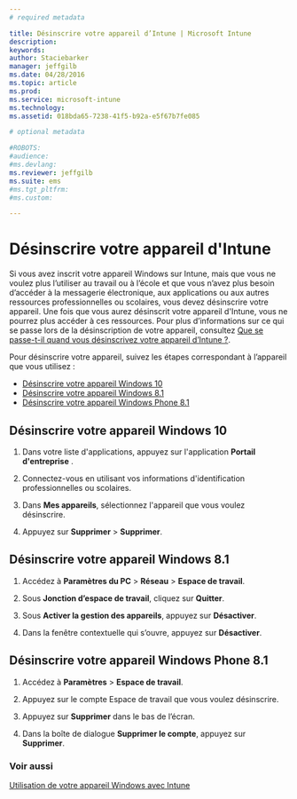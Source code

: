 ```yaml
---
# required metadata

title: Désinscrire votre appareil d’Intune | Microsoft Intune
description:
keywords:
author: Staciebarker
manager: jeffgilb
ms.date: 04/28/2016
ms.topic: article
ms.prod:
ms.service: microsoft-intune
ms.technology:
ms.assetid: 018bda65-7238-41f5-b92a-e5f67b7fe085

# optional metadata

#ROBOTS:
#audience:
#ms.devlang:
ms.reviewer: jeffgilb
ms.suite: ems
#ms.tgt_pltfrm:
#ms.custom:

---
```



# Désinscrire votre appareil d'Intune

Si vous avez inscrit votre appareil Windows sur Intune, mais que vous ne voulez plus l’utiliser au travail ou à l’école et que vous n’avez plus besoin d’accéder à la messagerie électronique, aux applications ou aux autres ressources professionnelles ou scolaires, vous devez désinscrire votre appareil.   Une fois que vous aurez désinscrit votre appareil d'Intune, vous ne pourrez plus accéder à ces ressources. Pour plus d’informations sur ce qui se passe lors de la désinscription de votre appareil, consultez [Que se passe-t-il quand vous désinscrivez votre appareil d’Intune ?](what-happens-if-you-unenroll-your-device-from-intune-windows.md).

Pour désinscrire votre appareil, suivez les étapes correspondant à l’appareil que vous utilisez :

-   [Désinscrire votre appareil Windows 10](#unenroll-your-windows-10-device)
-   [Désinscrire votre appareil Windows 8.1](#unenroll-your-windows-8-1-computer)
-   [Désinscrire votre appareil Windows Phone 8.1](#unenroll-your-windows-phone-8-1-device)

## Désinscrire votre appareil Windows 10

1.  Dans votre liste d'applications, appuyez sur l'application **Portail d'entreprise** .

2.  Connectez-vous en utilisant vos informations d'identification professionnelles ou scolaires.

3.  Dans **Mes appareils**, sélectionnez l'appareil que vous voulez désinscrire.

4.  Appuyez sur **Supprimer** &gt; **Supprimer**.

## Désinscrire votre appareil Windows 8.1

1.  Accédez à **Paramètres du PC** &gt; **Réseau** &gt; **Espace de travail**.

2.  Sous **Jonction d’espace de travail**, cliquez sur **Quitter**.

3.  Sous **Activer la gestion des appareils**, appuyez sur **Désactiver**.

4.  Dans la fenêtre contextuelle qui s’ouvre, appuyez sur **Désactiver**.

## Désinscrire votre appareil Windows Phone 8.1

1.  Accédez à **Paramètres** &gt; **Espace de travail**.

2.  Appuyez sur le compte Espace de travail que vous voulez désinscrire.

3.  Appuyez sur **Supprimer** dans le bas de l’écran.

4.  Dans la boîte de dialogue **Supprimer le compte**, appuyez sur **Supprimer**.

### Voir aussi
[Utilisation de votre appareil Windows avec Intune](using-your-windows-device-with-intune.md)

<!--HONumber=May16_HO1-->


